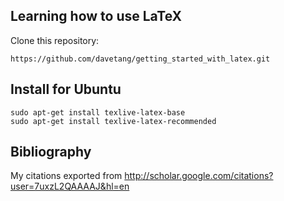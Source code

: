 Learning how to use LaTeX
----------------------------

Clone this repository:

`https://github.com/davetang/getting_started_with_latex.git`

Install for Ubuntu
----------------------------
`sudo apt-get install texlive-latex-base`<br />
`sudo apt-get install texlive-latex-recommended`

Bibliography
----------------------------

My citations exported from http://scholar.google.com/citations?user=7uxzL2QAAAAJ&hl=en
